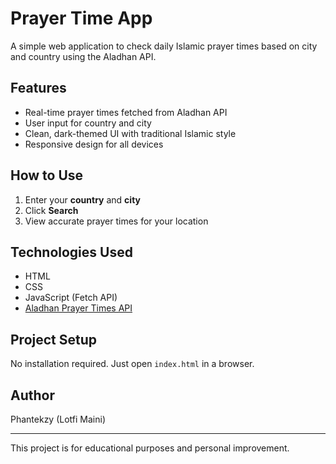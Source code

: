 # Prayer Time App 

A simple web application to check daily Islamic prayer times based on city and country using the Aladhan API.

## Features
- Real-time prayer times fetched from Aladhan API
- User input for country and city
- Clean, dark-themed UI with traditional Islamic style
- Responsive design for all devices

## How to Use
1. Enter your **country** and **city**
2. Click **Search**
3. View accurate prayer times for your location

## Technologies Used
- HTML
- CSS
- JavaScript (Fetch API)
- [Aladhan Prayer Times API](https://aladhan.com/prayer-times-api)

## Project Setup
No installation required. Just open `index.html` in a browser.

## Author
Phantekzy (Lotfi Maini)

---

This project is for educational purposes and personal improvement.
